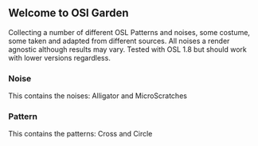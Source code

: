 ## Welcome to OSl Garden

Collecting a number of different OSL Patterns and noises, some costume, some taken and adapted from different sources.
All noises a render agnostic although results may vary. Tested with OSL 1.8 but should work with lower versions regardless.

### Noise
This contains the noises: Alligator and MicroScratches

### Pattern
This contains the patterns: Cross and Circle

